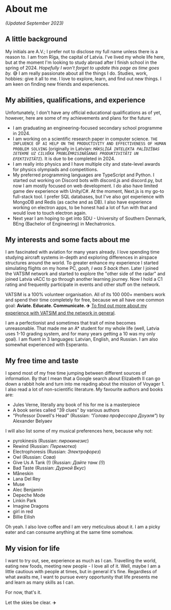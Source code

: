 # About me

_(Updated September 2023)_

## A little background

My initials are A.V.; I prefer not to disclose my full name unless there is a reason to. I am from Rīga, the capital of Latvia. I've lived my whole life here, but at the moment I'm looking to study abroad after I finish school in the spring of 2024. _Hopefully I won't forget to update this page as time goes by._ 😅 I am really passionate about all the things I do. Studies, work, hobbies: give it all to me. I love to explore, learn, and find out new things. I am keen on finding new friends and experiences.

## My abilities, qualifications, and experience

Unfortunately, I don't have any official educational qualifications as of yet, however, here are some of my achievements and plans for the future:

- I am graduating an engineering-focused secondary school programme in 2024.
- I am working on a scientific research paper in computer science. `THE INFLUENCE OF AI HELP ON THE PRODUCTIVITY AND EFFECTIVENESS OF HUMAN PROBLEM SOLVING` (originally in Latvian: _`MĀKSLĪGĀ INTELEKTA PALĪDZĪBAS IETEKME UZ CILVĒKA PROBLĒMRISINĀŠANAS PRODUKTIVITĀTI UN EFEKTIVITĀTI`_). It is due to be completed in 2024.
- I am really into physics and I have multiple city and state-level awards for physics olympiads and competitions.
- My preferred programming languages are TypeScript and Python. I started out working on Discord bots with discord.js and discord.py, but now I am mostly focused on web development. I do also have limited game dev experience with Unity/C#. At the moment, Next.js is my go-to full-stack tool. I prefer SQL databases, but I've also got experience with MongoDB and Redis (as cache and as DB). I also have experience working on electron apps, to be honest had a lot of fun with that and would love to touch electron again.
- Next year I am hoping to get into SDU - University of Southern Denmark, BEng (Bachelor of Engineering) in Mechatronics.

## My interests and some facts about me

I am fascinated with aviation for many years already. I love spending time studying aircraft systems in-depth and exploring differences in airspace structures around the world. To greater enhance my experience I started simulating flights on my home PC, _gosh, I was 5 back then_. Later I joined the VATSIM network and started to explore the "other side of the radar" and joined Latvia vACC to go through another learning journey. Now I hold a C1 rating and frequently participate in events and other stuff on the network.

VATSIM is a 100% volunteer organisation. All of its 100 000+ members work and spend their time completely for free, because we all have one common goal: **Aviate. Educate. Communicate. ✈️** [To find out more about my experience with VATSIM and the network in general](/blog/a-bit-about-vatsim).

I am a perfectionist and sometimes that trait of mine becomes unreasonable. That made me an A\* student for my whole life (well, Latvia uses 1-10 grading system, and for many years getting a 10 was my only goal). I am fluent in 3 languages: Latvian, English, and Russian. I am also somewhat experienced with Esperanto.

## My free time and taste

I spend most of my free time jumping between different sources of information. By that I mean that a Google search about Elizabeth II can go down a rabbit hole and turn into me reading about the mission of Voyager 1. I also read a lot of non-scientific literature. My favourite authors and books are:

- Jules Verne, literally any book of his for me is a masterpiece
- A book series called "39 clues" by various authors
- "Professor Dowell's Head" (Russian: _"Голова профессора Доуэля"_) by Alexander Belyaev

I will also list some of my musical preferences here, because why not:

- pyrokinesis (Russian: _пирокинезис_)
- Rewind (Russian: _Перемотка_)
- Electrophoresis (Russian: _Электрофорез_)
- Owl (Russian: _Сова_)
- Give Us A Tank (!) (Russian: _Дайте танк (!)_)
- Bad Taste (Russian: _Дурной Вкус_)
- Måneskin
- Lana Del Rey
- Muse
- Alec Benjamin
- Depeche Mode
- Linkin Park
- Imagine Dragons
- girl in red
- Billie Eilish

Oh yeah. I also love coffee and I am very meticulous about it. I am a picky eater and can consume anything at the same time somehow.

## My vision for life

I want to try out, see, experience as much as I can. Travelling the world, eating new foods, meeting new people - I love all of it. Well, maybe I am a little cautious with people at times, but in general it's fine. Regardless of what awaits me, I want to pursue every opportunity that life presents me and learn as many skills as I can.

For now, that's it.

Let the skies be clear. ✈️
